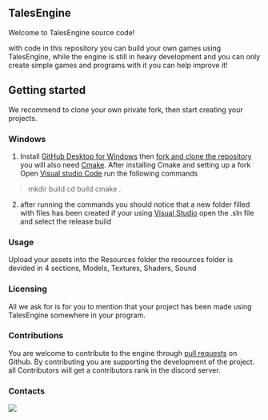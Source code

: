 ## TalesEngine
Welcome to TalesEngine source code!

with code in this repository you can build your own games using TalesEngine, while the engine is still in heavy development and you can only create simple games and programs with it you can help improve it!

## Getting started
We recommend to clone your own private fork, then start creating your projects.

### Windows
1. Install [GitHub Desktop for Windows](https://desktop.github.com/) then [fork and clone the repository](https://docs.github.com/en/get-started/quickstart/contributing-to-projects) you will also need [Cmake](https://cmake.org/). After installing Cmake and setting up a fork Open [Visual studio Code](https://code.visualstudio.com/) run the following commands
>mkdir build
cd build
cmake .
 
 2. after running the commands you should notice that a new folder filled with files has been created if your using [Visual Studio](https://visualstudio.microsoft.com/) open the .sln file and select the release build 
 ### Usage
Upload your assets into the Resources folder 
the resources folder is devided in 4 sections, Models, Textures, Shaders, Sound

### Licensing
All we ask for is for you to mention that your project has been made using TalesEngine somewhere in your program.

### Contributions
You are welcome to contribute to the engine through [pull requests](https://github.com/LynJuice/TalesEngine/pulls) on Github. By contributing you are supporting the development of the project. all Contributors will get a contributors rank in the discord server.

### Contacts
[![](https://dcbadge.vercel.app/api/server/b4VHNWzMgz?style=flat)](https://discord.gg/b4VHNWzMgz)

